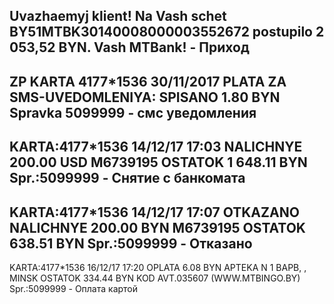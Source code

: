 Uvazhaemyj klient! Na Vash schet BY51MTBK30140008000003552672 postupilo 2 053,52 BYN. Vash MTBank! - Приход
-----------------------------------------------------------------------------------------------------------
ZP KARTA 4177*1536 30/11/2017 PLATA ZA SMS-UVEDOMLENIYA: SPISANO 1.80 BYN Spravka ‎5099999 - смс уведомления
-----------------------------------------------------------------------------------------------------------
KARTA:4177*1536
14/12/17 17:03
NALICHNYE 200.00 USD
M6739195
OSTATOK 1 648.11 BYN
Spr.:‎5099999 - Снятие с банкомата
-----------------------------------------------------------------------------------------------------------
KARTA:4177*1536
14/12/17 17:07
OTKAZANO NALICHNYE 200.00 BYN
M6739195
OSTATOK 638.51 BYN
Spr.:‎5099999 - Отказано
-----------------------------------------------------------------------------------------------------------
KARTA:4177*1536
16/12/17 17:20
OPLATA 6.08 BYN
APTEKA N 1 BAPB, , MINSK
OSTATOK 334.44 BYN
KOD AVT.035607 (WWW.MTBINGO.BY)
Spr.:‎5099999 - Оплата картой